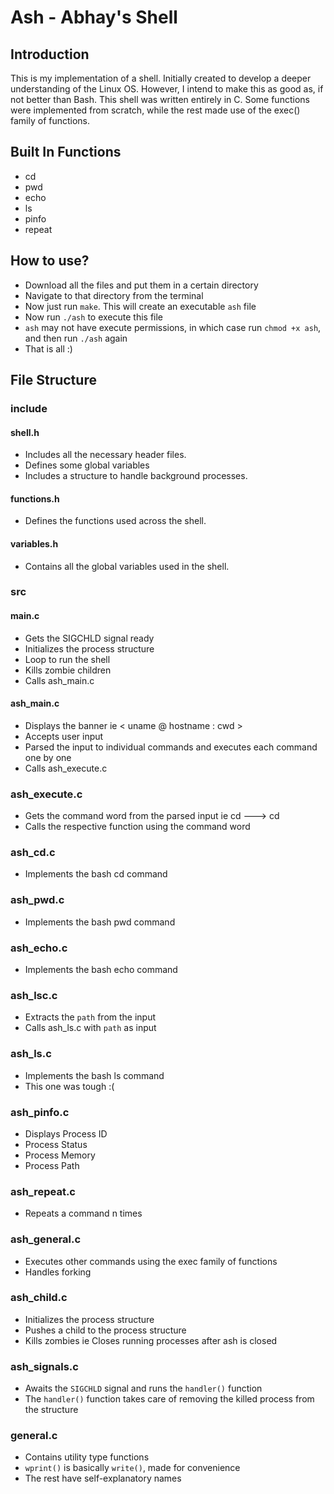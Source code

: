 # Ash - Abhay's Shell

## Introduction
This is my implementation of a shell. Initially created to develop a deeper understanding of the Linux OS. However, I intend to make this as good as, if not better than Bash. This shell was written entirely in C. Some functions were implemented from scratch, while the rest made use of the exec() family of functions.

## Built In Functions
- cd
- pwd
- echo
- ls
- pinfo
- repeat

## How to use?
- Download all the files and put them in a certain directory
- Navigate to that directory from the terminal
- Now just run `make`. This will create an executable `ash` file
- Now run `./ash` to execute this file
- `ash`  may not have execute permissions, in which case run `chmod +x ash`, and then run `./ash` again
- That is all :)

## File Structure

### include

#### shell.h
- Includes all the necessary header files.
- Defines some global variables
- Includes a structure to handle background processes.

#### functions.h
- Defines the functions used across the shell.

#### variables.h
- Contains all the global variables used in the shell.

### src

#### main.c
- Gets the SIGCHLD signal ready
- Initializes the process structure
- Loop to run the shell
- Kills zombie children
- Calls ash_main.c

#### ash_main.c
- Displays the banner ie < uname @ hostname : cwd >
- Accepts user input
- Parsed the input to individual commands and executes each command one by one
- Calls ash_execute.c

### ash_execute.c
- Gets the command word from the parsed input ie cd <path> ---> cd
- Calls the respective function using the command word

### ash_cd.c
- Implements the bash cd command

### ash_pwd.c
- Implements the bash pwd command

### ash_echo.c
- Implements the bash echo command

### ash_lsc.c
- Extracts the `path` from the input
- Calls ash_ls.c with `path` as input

### ash_ls.c
- Implements the bash ls command
- This one was tough :(

### ash_pinfo.c
- Displays Process ID
- Process Status
- Process Memory
- Process Path

### ash_repeat.c
- Repeats a command n times

### ash_general.c
- Executes other commands using the exec family of functions
- Handles forking

### ash_child.c
- Initializes the process structure
- Pushes a child to the process structure
- Kills zombies ie Closes running processes after ash is closed

### ash_signals.c
- Awaits the `SIGCHLD` signal and runs the `handler()` function
- The `handler()` function takes care of removing the killed process from the structure

### general.c
- Contains utility type functions
- `wprint()` is basically `write()`, made for convenience
- The rest have self-explanatory names